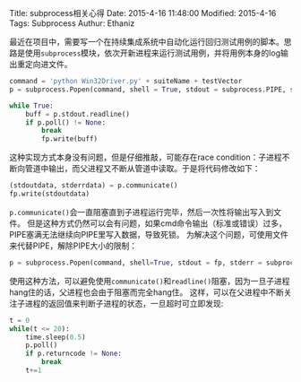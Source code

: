 Title: subprocess相关心得
Date: 2015-4-16 11:48:00
Modified: 2015-4-16
Tags: Subprocess
Authur: Ethaniz

最近在项目中，需要写一个在持续集成系统中自动化运行回归测试用例的脚本。思路是使用`subprocess`模块，依次开新进程来运行测试用例，并将用例本身的log输出重定向进文件。
```python
command = 'python Win32Driver.py' + suiteName + testVector
p = subprocess.Popen(command, shell = True, stdout = subprocess.PIPE, stderr = subprocess.STDOUT)

while True:
	buff = p.stdout.readline()
	if p.poll() != None:
		break
		fp.write(buff)
```
这种实现方式本身没有问题，但是仔细推敲，可能存在race condition：子进程不断向管道中输出，而父进程又不断从管道中读取。于是将代码修改如下：
```python
(stdoutdata, stderrdata) = p.communicate()
fp.write(stdoutdata)
```
`p.communicate()`会一直阻塞直到子进程运行完毕，然后一次性将输出写入到文件。
但是这种方式仍然可以会有问题，如果cmd命令输出（标准或错误）过多，PIPE塞满无法继续向PIPE里写入数据，导致死锁。
为解决这个问题，可使用文件来代替PIPE，解除PIPE大小的限制：
```python
p = subprocess.Popen(command, shell=True, stdout = fp, stderr = subprocess.STDOUT)
```
使用这种方法，可以避免使用`communicate()`和`readline()`阻塞，因为一旦子进程hang住的话，父进程也会由于阻塞而完全hang住。
这样，可以在父进程中不断关注子进程的返回值来判断子进程的状态，一旦超时可立即发现:
```python
t = 0
while(t <= 20):
	time.sleep(0.5)
	p.poll()
	if p.returncode != None:
		break
	t+=1
```
